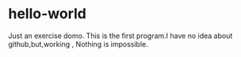 # hello-world
Just an exercise domo.
This is the first program.I have no idea about github,but,working , Nothing is impossible.
